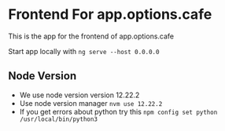 # Frontend For app.options.cafe

This is the app for the frontend of app.options.cafe

Start app locally with `ng serve --host 0.0.0.0`

## Node Version

* We use node version version 12.22.2
* Use node version manager `nvm use 12.22.2`
* If you get errors about python try this `npm config set python /usr/local/bin/python3` 